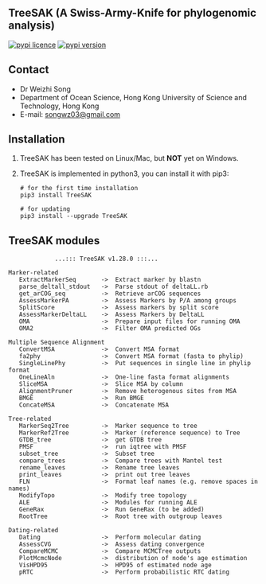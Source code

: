 
## TreeSAK (A Swiss-Army-Knife for phylogenomic analysis)

[![pypi licence ](https://img.shields.io/pypi/l/TreeSAK.svg)](https://opensource.org/licenses/gpl-3.0.html)
[![pypi version ](https://img.shields.io/pypi/v/TreeSAK.svg)](https://pypi.python.org/pypi/TreeSAK) 

Contact
---

+ Dr Weizhi Song
+ Department of Ocean Science, Hong Kong University of Science and Technology, Hong Kong
+ E-mail: songwz03@gmail.com

    
Installation
---

1. TreeSAK has been tested on Linux/Mac, but **NOT** yet on Windows.

1. TreeSAK is implemented in python3, you can install it with pip3:

       # for the first time installation
       pip3 install TreeSAK
      
       # for updating
       pip3 install --upgrade TreeSAK


TreeSAK modules
---

                 ...::: TreeSAK v1.28.0 :::...

    Marker-related
       ExtractMarkerSeq       ->  Extract marker by blastn  
       parse_deltall_stdout   ->  Parse stdout of deltaLL.rb
       get_arCOG_seq          ->  Retrieve arCOG sequences
       AssessMarkerPA         ->  Assess Markers by P/A among groups
       SplitScore             ->  Assess markers by split score
       AssessMarkerDeltaLL    ->  Assess Markers by DeltaLL
       OMA                    ->  Prepare input files for running OMA 
       OMA2                   ->  Filter OMA predicted OGs

    Multiple Sequence Alignment
       ConvertMSA             ->  Convert MSA format
       fa2phy                 ->  Convert MSA format (fasta to phylip)
       SingleLinePhy          ->  Put sequences in single line in phylip format
       OneLineAln             ->  One-line fasta format alignments
       SliceMSA               ->  Slice MSA by column 
       AlignmentPruner        ->  Remove heterogenous sites from MSA
       BMGE                   ->  Run BMGE
       ConcateMSA             ->  Concatenate MSA
    
    Tree-related
       MarkerSeq2Tree         ->  Marker sequence to tree
       MarkerRef2Tree         ->  Marker (reference sequence) to Tree
       GTDB_tree              ->  get GTDB tree
       PMSF                   ->  run iqtree with PMSF
       subset_tree            ->  Subset tree
       compare_trees          ->  Compare trees with Mantel test
       rename_leaves          ->  Rename tree leaves
       print_leaves           ->  print out tree leaves
       FLN                    ->  Format leaf names (e.g. remove spaces in names)
       ModifyTopo             ->  Modify tree topology
       ALE                    ->  Modules for running ALE
       GeneRax                ->  Run GeneRax (to be added)    
       RootTree               ->  Root tree with outgroup leaves
       
    Dating-related
       Dating                 ->  Perform molecular dating
       AssessCVG              ->  Assess dating convergence
       CompareMCMC            ->  Compare MCMCTree outputs
       PlotMcmcNode           ->  distribution of node's age estimation 
       VisHPD95               ->  HPD95 of estimated node age
       pRTC                   ->  Perform probabilistic RTC dating
